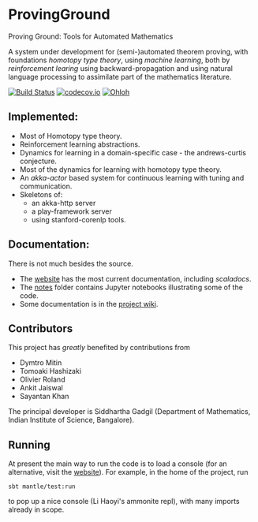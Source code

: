 # ProvingGround
Proving Ground: Tools for Automated Mathematics

A system under development for (semi-)automated theorem proving, with foundations *homotopy type theory*, using
*machine learning*, both by _reinforcement learing_ using backward-propagation and using natural language processing to assimilate part of the mathematics literature.

[![Build Status](https://img.shields.io/travis/siddhartha-gadgil/ProvingGround.svg)](https://travis-ci.org/siddhartha-gadgil/ProvingGround)
[![codecov.io](http://codecov.io/github/siddhartha-gadgil/ProvingGround/coverage.svg)](https://codecov.io/gh/siddhartha-gadgil/ProvingGround)
[![Ohloh](http://www.ohloh.net/p/ProvingGround/widgets/project_thin_badge.gif)](https://www.ohloh.net/p/ProvingGround)

## Implemented:

* Most of Homotopy type theory.
* Reinforcement learning abstractions.
* Dynamics for learning in a domain-specific case - the andrews-curtis conjecture.
* Most of the dynamics for learning with homotopy type theory.
* An _akka-actor_ based system for continuous learning with tuning and communication.
* Skeletons of:
  * an akka-http server
  * a play-framework server
  * using stanford-corenlp tools.

## Documentation:

There is not much besides the source.

* The [website](http://siddhartha-gadgil.github.io/ProvingGround/) has the most current documentation, including _scaladocs_.
* The [notes](https://github.com/siddhartha-gadgil/ProvingGround/tree/master/notes) folder contains Jupyter notebooks illustrating some of the code.
* Some documentation is in the [project wiki](https://github.com/siddhartha-gadgil/ProvingGround/wiki).

## Contributors

This project has _greatly_ benefited by contributions from

* Dymtro Mitin
* Tomoaki Hashizaki
* Olivier Roland
* Ankit Jaiswal
* Sayantan Khan

The principal developer is Siddhartha Gadgil (Department of Mathematics, Indian Institute of Science, Bangalore).

## Running

At present the main way to run the code is to load a console (for an alternative, visit the [website](http://siddhartha-gadgil.github.io/ProvingGround/)). For example, in the home of the project, run
```
sbt mantle/test:run
```
to pop up a nice console (Li Haoyi's ammonite repl), with many imports already in scope.
